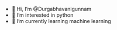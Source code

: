 - 👋 Hi, I’m @Durgabhavanigunnam
- 👀 I’m interested in python
- 🌱 I’m currently learning machine learning

<!---
Durgabhavanigunnam/Durgabhavanigunnam is a ✨ special ✨ repository because its `README.md` (this file) appears on your GitHub profile.
You can click the Preview link to take a look at your changes.
--->
